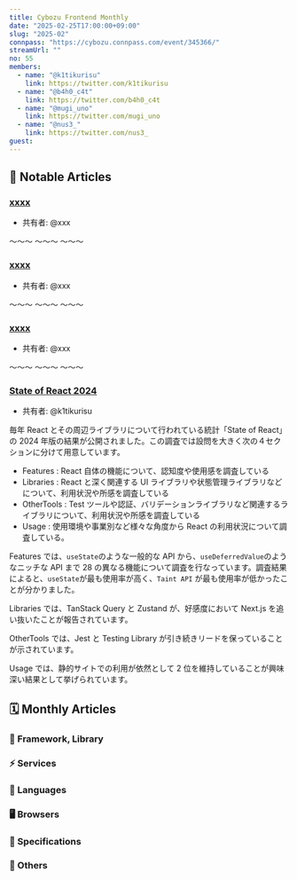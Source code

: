 ```yaml
---
title: Cybozu Frontend Monthly
date: "2025-02-25T17:00:00+09:00"
slug: "2025-02"
connpass: "https://cybozu.connpass.com/event/345366/"
streamUrl: ""
no: 55
members:
  - name: "@k1tikurisu"
    link: https://twitter.com/k1tikurisu
  - name: "@b4h0_c4t"
    link: https://twitter.com/b4h0_c4t
  - name: "@mugi_uno"
    link: https://twitter.com/mugi_uno
  - name: "@nus3_"
    link: https://twitter.com/nus3_
guest:
---
```


## 👀 Notable Articles

### [xxxx](https://example.com/)

- 共有者: @xxx

〜〜〜
〜〜〜
〜〜〜

### [xxxx](https://example.com/)

- 共有者: @xxx

〜〜〜
〜〜〜
〜〜〜

### [xxxx](https://example.com/)

- 共有者: @xxx

〜〜〜
〜〜〜
〜〜〜

### [State of React 2024](https://2024.stateofreact.com/ja-JP/)

- 共有者: @k1tikurisu

毎年 React とその周辺ライブラリについて行われている統計「State of React」の 2024 年版の結果が公開されました。この調査では設問を大きく次の４セクションに分けて用意しています。

- Features : React 自体の機能について、認知度や使用感を調査している
- Libraries : React と深く関連する UI ライブラリや状態管理ライブラリなどについて、利用状況や所感を調査している
- OtherTools : Test ツールや認証、バリデーションライブラリなど関連するライブラリについて、利用状況や所感を調査している
- Usage : 使用環境や事業別など様々な角度から React の利用状況について調査している。

Features では、`useState`のような一般的な API から、`useDeferredValue`のようなニッチな API まで 28 の異なる機能について調査を行なっています。調査結果によると、`useState`が最も使用率が高く、`Taint API` が最も使用率が低かったことが分かりました。

Libraries では、TanStack Query と Zustand が、好感度において Next.js を追い抜いたことが報告されています。

OtherTools では、Jest と Testing Library が引き続きリードを保っていることが示されています。

Usage では、静的サイトでの利用が依然として 2 位を維持していることが興味深い結果として挙げられています。

## 🗓 Monthly Articles

### 📖 Framework, Library

### ⚡️ Services

### 💬 Languages

### 🖥 Browsers

### 📝 Specifications

### 🦆 Others

